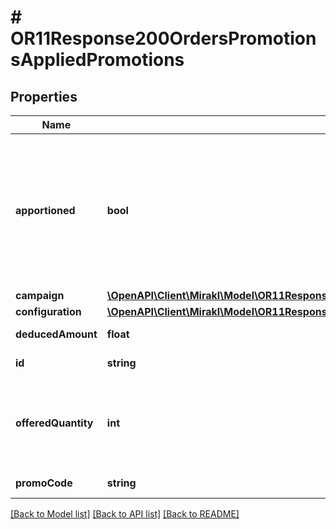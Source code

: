 # # OR11Response200OrdersPromotionsAppliedPromotions

## Properties

Name | Type | Description | Notes
------------ | ------------- | ------------- | -------------
**apportioned** | **bool** | &lt;code&gt;true&lt;/code&gt; when the promotion&#39;s reward amount is divided and allocated proportionally to multiple order lines.&lt;br&gt;&lt;code&gt;false&lt;/code&gt; when the entire reward amount is allocated to one order line, or when the same discount percentage is applied to several order lines (one-step percentage off promotions). | [optional]
**campaign** | [**\OpenAPI\Client\Mirakl\Model\OR11Response200OrdersPromotionsAppliedPromotionsCampaign**](OR11Response200OrdersPromotionsAppliedPromotionsCampaign.md) |  | [optional]
**configuration** | [**\OpenAPI\Client\Mirakl\Model\OR11Response200OrdersPromotionsAppliedPromotionsConfiguration**](OR11Response200OrdersPromotionsAppliedPromotionsConfiguration.md) |  | [optional]
**deducedAmount** | **float** | Promotion&#39;s amount for this line. | [optional]
**id** | **string** | Promotion&#39;s id, defined by the shop | [optional]
**offeredQuantity** | **int** | The quantity of free items offered by the promotion for this line. &lt;br/&gt;Only applicable when promotion is of type &lt;code&gt;FREE_ITEMS&lt;/code&gt;, null otherwise. | [optional]
**promoCode** | **string** | Promo code associated to the promotion | [optional]

[[Back to Model list]](../../README.md#models) [[Back to API list]](../../README.md#endpoints) [[Back to README]](../../README.md)
